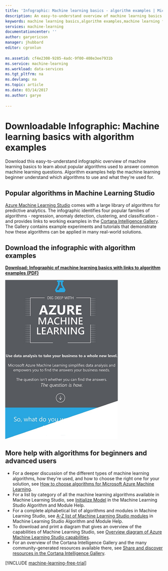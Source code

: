 ```yaml
---
title: 'Infographic: Machine learning basics - algorithm examples | Microsoft Docs'
description: An easy-to-understand overview of machine learning basics includes algorithm examples. The downloadable infographic covers most machine learning questions.
keywords: machine learning basics,algorithm examples,machine learning for beginners,machine learning questions,popular algorithms,algorithm infographic
services: machine-learning
documentationcenter: ''
author: garyericson
manager: jhubbard
editor: cgronlun

ms.assetid: cf4e2308-9285-4adc-9f00-408e3ee7931b
ms.service: machine-learning
ms.workload: data-services
ms.tgt_pltfrm: na
ms.devlang: na
ms.topic: article
ms.date: 03/14/2017
ms.author: garye

---
```

# Downloadable Infographic: Machine learning basics with algorithm examples
Download this easy-to-understand infographic overview of machine learning basics to learn about popular algorithms used to answer common machine learning questions. Algorithm examples help the machine learning beginner understand which algorithms to use and what they're used for.

## Popular algorithms in Machine Learning Studio
[Azure Machine Learning Studio](https://studio.azureml.net/) comes with a large library of algorithms for predictive analytics. The infographic identifies four popular families of algorithms - regression, anomaly detection, clustering, and classification - and provides links to working examples in the
[Cortana Intelligence Gallery](https://gallery.cortanaintelligence.com/). The Gallery contains example experiments and tutorials that demonstrate how these algorithms can be applied in many real-world solutions.

## Download the infographic with algorithm examples
**[Download: Infographic of machine learning basics with links to algorithm examples (PDF)](http://download.microsoft.com/download/0/5/A/05AE6B94-E688-403E-90A5-6035DBE9EEC5/machine-learning-basics-infographic-with-algorithm-examples.pdf)**

![Infographic: Machine learning basics with algorithm examples. Popular algorithms. Machine learning for beginners.](../media/machine-learning-basics-infographic-with-algorithm-examples/machine-learning-basics-infographic-with-algorithm-examples.png)

## More help with algorithms for beginners and advanced users
* For a deeper discussion of the different types of machine learning algorithms, how they're used, and how to choose the right one for your solution, see [How to choose algorithms for Microsoft Azure Machine Learning](machine-learning-algorithm-choice.md).
* For a list by category of all the machine learning algorithms available in Machine Learning Studio, see [Initialize Model][initialize-model] in the Machine Learning Studio Algorithm and Module Help.
* For a complete alphabetical list of algorithms and modules in Machine Learning Studio, see [A-Z list of Machine Learning Studio modules][a-z-list] in Machine Learning Studio Algorithm and Module Help.
* To download and print a diagram that gives an overview of the capabilities of Machine Learning Studio, see [Overview diagram of Azure Machine Learning Studio capabilities](machine-learning-studio-overview-diagram.md).
* For an overview of the Cortana Intelligence Gallery and the many community-generated resources available there, see [Share and discover resources in the Cortana Intelligence Gallery](machine-learning-gallery-how-to-use-contribute-publish.md).

[!INCLUDE [machine-learning-free-trial](../../../includes/machine-learning-free-trial.md)]

<!-- Module References -->
[a-z-list]: https://msdn.microsoft.com/library/azure/dn906033.aspx
[initialize-model]: https://msdn.microsoft.com/library/azure/0c67013c-bfbc-428b-87f3-f552d8dd41f6/
[k-means-clustering]: https://msdn.microsoft.com/library/azure/5049a09b-bd90-4c4e-9b46-7c87e3a36810/
[one-vs-all-multiclass]: https://msdn.microsoft.com/library/azure/7191efae-b4b1-4d03-a6f8-7205f87be664/
